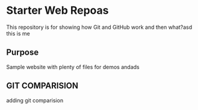 # Starter Web Repoas

This repository is for showing how Git and GitHub work and then what?asd
this is me
## Purpose

Sample website with plenty of files for demos andads

## GIT COMPARISION
adding git comparision

